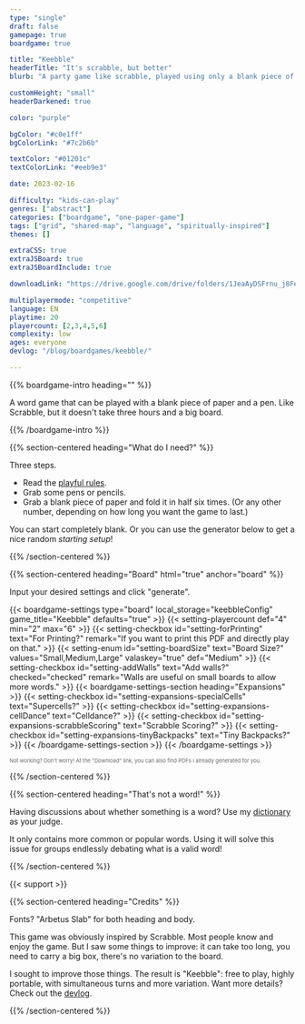 ```yaml
---
type: "single"
draft: false
gamepage: true
boardgame: true

title: "Keebble"
headerTitle: "It's scrabble, but better"
blurb: "A party game like scrabble, played using only a blank piece of paper. It's free, and it's faster."

customHeight: "small"
headerDarkened: true

color: "purple"

bgColor: "#c0e1ff"
bgColorLink: "#7c2b6b"

textColor: "#01201c"
textColorLink: "#eeb9e3"

date: 2023-02-16

difficulty: "kids-can-play"
genres: ["abstract"]
categories: ["boardgame", "one-paper-game"]
tags: ["grid", "shared-map", "language", "spiritually-inspired"]
themes: []

extraCSS: true
extraJSBoard: true
extraJSBoardInclude: true

downloadLink: "https://drive.google.com/drive/folders/1JeaAyDSFrnu_j8FeDztXyKyhUlNMPoKe"

multiplayermode: "competitive"
language: EN
playtime: 20
playercount: [2,3,4,5,6]
complexity: low
ages: everyone
devlog: "/blog/boardgames/keebble/"

---
```


{{% boardgame-intro heading="" %}}

A word game that can be played with a blank piece of paper and a pen. Like Scrabble, but it doesn't take three hours and a big board.

{{% /boardgame-intro %}}

{{% section-centered heading="What do I need?" %}}

Three steps.
* Read the [playful rules](rules). 
* Grab some pens or pencils.
* Grab a blank piece of paper and fold it in half six times. (Or any other number, depending on how long you want the game to last.)

You can start completely blank. Or you can use the generator below to get a nice random _starting setup_!

{{% /section-centered %}}

{{% section-centered heading="Board" html="true" anchor="board" %}}

<p>Input your desired settings and click "generate".</p>

{{< boardgame-settings type="board" local_storage="keebbleConfig" game_title="Keebble" defaults="true" >}}
  {{< setting-playercount def="4" min="2" max="6" >}}
  {{< setting-checkbox id="setting-forPrinting" text="For Printing?" remark="If you want to print this PDF and directly play on that." >}}
  {{< setting-enum id="setting-boardSize" text="Board Size?" values="Small,Medium,Large" valaskey="true" def="Medium" >}}
  {{< setting-checkbox id="setting-addWalls" text="Add walls?" checked="checked" remark="Walls are useful on small boards to allow more words." >}}
  {{< boardgame-settings-section heading="Expansions" >}}
    {{< setting-checkbox id="setting-expansions-specialCells" text="Supercells?" >}}
    {{< setting-checkbox id="setting-expansions-cellDance" text="Celldance?" >}}
    {{< setting-checkbox id="setting-expansions-scrabbleScoring" text="Scrabble Scoring?" >}}
    {{< setting-checkbox id="setting-expansions-tinyBackpacks" text="Tiny Backpacks?" >}}
  {{< /boardgame-settings-section >}}
{{< /boardgame-settings >}}

<p style="font-size:0.66em; opacity: 0.66;">Not working? Don't worry! At the "Download" link, you can also find PDFs I already generated for you.</p> 

{{% /section-centered %}}

{{% section-centered heading="That's not a word!" %}}

Having discussions about whether something is a word? Use my [dictionary](/tools/dictionary) as your judge.

It only contains more common or popular words. Using it will solve this issue for groups endlessly debating what is a valid word!

{{% /section-centered %}}

{{< support >}}

{{% section-centered heading="Credits" %}}

Fonts? "Arbetus Slab" for both heading and body.

This game was obviously inspired by Scrabble. Most people know and enjoy the game. But I saw some things to improve: it can take too long, you need to carry a big box, there's no variation to the board. 

I sought to improve those things. The result is "Keebble": free to play, highly portable, with simultaneous turns and more variation. Want more details? Check out the [devlog](/blog/boardgames/keebble).

{{% /section-centered %}}